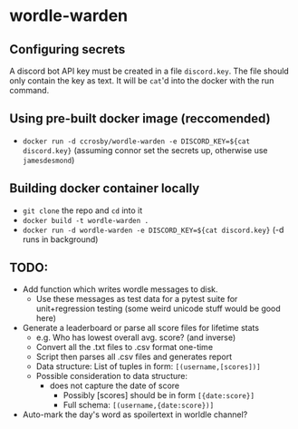 # wordle-warden

## Configuring secrets
A discord bot API key must be created in a file `discord.key`. The file should only contain the key as text. It will be `cat`'d into the docker with the run command.

## Using pre-built docker image (reccomended)
- `docker run -d ccrosby/wordle-warden -e DISCORD_KEY=${cat discord.key}` (assuming connor set the secrets up, otherwise use `jamesdesmond`)

## Building docker container locally
- `git clone` the repo and `cd` into it
- `docker build -t wordle-warden .`
- `docker run -d wordle-warden -e DISCORD_KEY=${cat discord.key}` (-d runs in background)

## TODO:
- Add function which writes wordle messages to disk.
    - Use these messages as test data for a pytest suite for unit+regression testing (some weird unicode stuff would be good here)
- Generate a leaderboard or parse all score files for lifetime stats
    - e.g. Who has lowest overall avg. score? (and inverse)
    - Convert all the .txt files to .csv format one-time
    - Script then parses all .csv files and generates report
    - Data structure: List of tuples in form: `[(username,[scores])]`
    - Possible consideration to data structure:
        - does not capture the date of score
            - Possibly [scores] should be in form `[{date:score}]`
            - Full schema: `[(username,{date:score})]`
- Auto-mark the day's word as spoilertext in worldle channel?